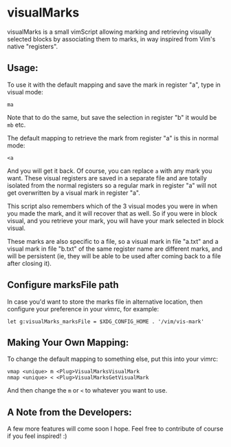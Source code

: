 visualMarks
===========

visualMarks is a small vimScript allowing marking and retrieving visually
selected blocks by associating them to marks, in way inspired from Vim's native
"registers".

Usage:
------
To use it with the default mapping and save the mark in register "a", type in visual mode:

```
ma
```

Note that to do the same, but save the selection in register "b" it would be
`mb` etc.


The default mapping to retrieve the mark from register "a" is this in normal
mode:

```
<a
```

And you will get it back. Of course, you can replace `a` with any mark you want.
These visual registers are saved in a separate file and are totally isolated from
the normal registers so a regular mark in register "a" will not get overwritten
by a visual mark in register "a".

This script also remembers which of the 3 visual modes you were in when you made
the mark, and it will recover that as well. So if you were in block visual, and
you retrieve your mark, you will have your mark selected in block visual.

These marks are also specific to a file, so a visual mark in file "a.txt" and a
visual mark in file "b.txt" of the same register name are different marks, and
will be persistent (ie, they will be able to be used after coming back to a file
after closing it).

Configure marksFile path
------------------------
In case you'd want to store the marks file in alternative location, then
configure your preference in your vimrc, for example:
```
let g:visualMarks_marksFile = $XDG_CONFIG_HOME . '/vim/vis-mark'
```

Making Your Own Mapping:
------------------------
To change the default mapping to something else, put this into your vimrc:

```
vmap <unique> m <Plug>VisualMarksVisualMark
nmap <unique> < <Plug>VisualMarksGetVisualMark
```

And then change the `m` or `<` to whatever you want to use.


A Note from the Developers:
---------------------------
A few more features will come soon I hope. Feel free to contribute of course if
you feel inspired! :)

